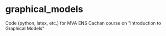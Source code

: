 graphical_models
================

Code (python, latex, etc.) for MVA ENS Cachan course on "Introduction to Graphical Models"
